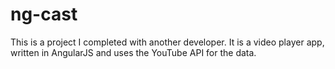 # ng-cast
This is a project I completed with another developer.  It is a video player app, written in AngularJS and uses the YouTube API for the data.
